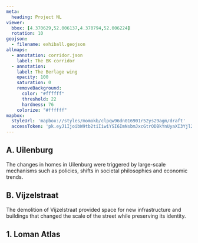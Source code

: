 ```yaml
---
meta:
  heading: Project NL
viewer:
  bbox: [4.370629,52.006137,4.370794,52.006224]
  rotation: 10
geojson:
  - filename: exhiball.geojson
allmaps:
  - annotation: corridor.json
    label: The BK corridor
  - annotation:
    label: The Berlage wing
    opacity: 100
    saturation: 0
    removeBackground:
      color: "#ffffff"
      threshold: 22
      hardness: 76
    colorize: "#ffffff"
mapbox:
  styleUrl: 'mapbox://styles/momokb/clpqw96dn016901r52ys29agm/draft'
  accessToken: 'pk.eyJ1IjoibW9tb2tiIiwiYSI6ImNsbmJxcGtrODBkYnUyaXI3Yjl2ODR1NTkifQ.OvugAnw_FwWro66sJ7Rl5A'
---
```

## A. Uilenburg

The changes in homes in Uilenburg were triggered by large-scale mechanisms such as policies, shifts in societal philosophies and economic trends.


## B. Vijzelstraat

The demolition of Vijzelstraat provided space for new infrastructure and buildings that changed the scale of the street while preserving its identity.

## 1. Loman Atlas